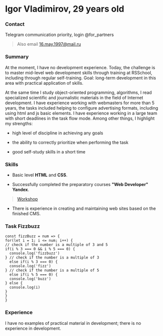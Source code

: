 # Igor Vladimirov,  29 years old  



### Contact
Telegram communication priority,  login @for_partners

>Also email 16.may.1997@mail.ru

### Summary


At the moment, I have no development experience. Today, the challenge is to master mid-level web development skills through training at RSSchool, including through regular self-training. Goal: long-term development in this area with practical application of skills.

At the same time I study object-oriented programming, algorithms, I read specialized scientific and journalistic materials in the field of Internet development. I have experience working with webmasters for more than 5 years, the tasks included helping to configure advertising formats, including using html and js basic elements. I have experience working in a large team with short deadlines in the task flow mode. Among other things, I highlight my strengths:

- high level of discipline in achieving any goals

- the ability to correctly prioritize when performing the task

- good self-study skills in a short time

### Skills

- Basic level **HTML** and **CSS**.

- Successfully completed the preparatory courses  **"Web Developer"**  **Yandex**. 
>[Workshop](https://praktikum.yandex.ru/profile/web-developer/)

- There is experience in creating and maintaining web sites based on the finished CMS.

### Task Fizzbuzz

    const fizzBuzz = num => {  
    for(let i = 1; i <= num; i++) {
    // check if the number is a multiple of 3 and 5
    if(i % 3 === 0 && i % 5 === 0) {
      console.log('fizzbuzz')
    } // check if the number is a multiple of 3
      else if(i % 3 === 0) {
      console.log('fizz')
    } // check if the number is a multiple of 5
      else if(i % 5 === 0) {
      console.log('buzz')
    } else {
      console.log(i)
    }
    }
    }
 

### Experience
I have no examples of practical material in development; there is no experience in development.


